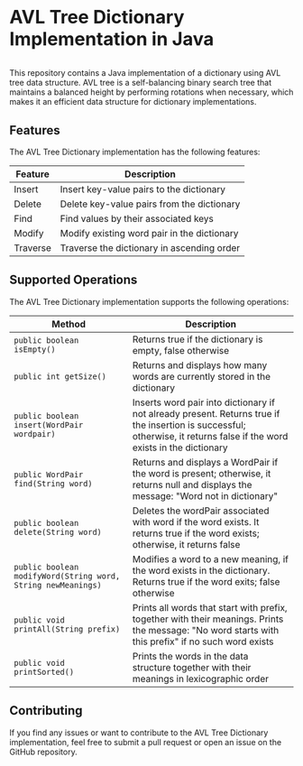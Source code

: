 # <p style="font-size:32px;">AVL Tree Dictionary Implementation in Java</p>

This repository contains a Java implementation of a dictionary using AVL tree data structure. AVL tree is a self-balancing binary search tree that maintains a balanced height by performing rotations when necessary, which makes it an efficient data structure for dictionary implementations.

## Features

The AVL Tree Dictionary implementation has the following features:

| Feature | Description |
| --- | --- |
| Insert | Insert key-value pairs to the dictionary |
| Delete | Delete key-value pairs from the dictionary |
| Find | Find values by their associated keys |
| Modify | Modify existing word pair in the dictionary |
| Traverse | Traverse the dictionary in ascending order |

## Supported Operations

The AVL Tree Dictionary implementation supports the following operations:

| Method | Description |
| --- | --- |
| `public boolean isEmpty()` | Returns true if the dictionary is empty, false otherwise |
| `public int getSize()` | Returns and displays how many words are currently stored in the dictionary |
| `public boolean insert(WordPair wordpair)` | Inserts word pair into dictionary if not already present. Returns true if the insertion is successful; otherwise, it returns false if the word exists in the dictionary |
| `public WordPair find(String word)` | Returns and displays a WordPair if the word is present; otherwise, it returns null and displays the message: "Word not in dictionary" |
| `public boolean delete(String word)` | Deletes the wordPair associated with word if the word exists. It returns true if the word exists; otherwise, it returns false |
| `public boolean modifyWord(String word, String newMeanings)` | Modifies a word to a new meaning, if the word exists in the dictionary. Returns true if the word exits; false otherwise |
| `public void printAll(String prefix)` | Prints all words that start with prefix, together with their meanings. Prints the message: "No word starts with this prefix" if no such word exists |
| `public void printSorted()` | Prints the words in the data structure together with their meanings in lexicographic order |

## Contributing

If you find any issues or want to contribute to the AVL Tree Dictionary implementation, feel free to submit a pull request or open an issue on the GitHub repository.
